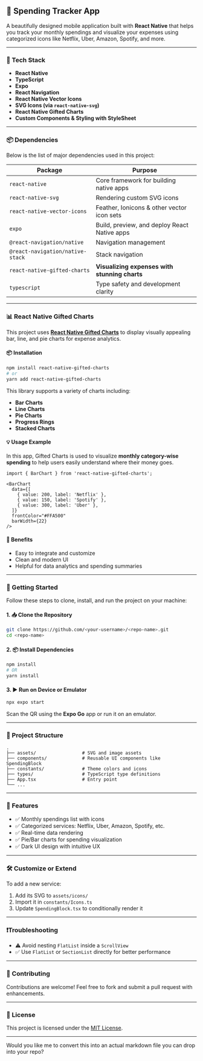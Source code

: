 ## 📱 Spending Tracker App

A beautifully designed mobile application built with **React Native** that helps you track your monthly spendings and visualize your expenses using categorized icons like Netflix, Uber, Amazon, Spotify, and more.

---

### 🧰 Tech Stack

- **React Native**
- **TypeScript**
- **Expo**
- **React Navigation**
- **React Native Vector Icons**
- **SVG Icons (via `react-native-svg`)**
- **React Native Gifted Charts**
- **Custom Components & Styling with StyleSheet**

---

### 📦 Dependencies

Below is the list of major dependencies used in this project:

| Package                                | Purpose                                           |
|----------------------------------------|---------------------------------------------------|
| `react-native`                         | Core framework for building native apps          |
| `react-native-svg`                     | Rendering custom SVG icons                       |
| `react-native-vector-icons`           | Feather, Ionicons & other vector icon sets       |
| `expo`                                 | Build, preview, and deploy React Native apps     |
| `@react-navigation/native`            | Navigation management                            |
| `@react-navigation/native-stack`      | Stack navigation                                 |
| `react-native-gifted-charts`          | **Visualizing expenses with stunning charts**    |
| `typescript`                           | Type safety and development clarity              |

---

### 📊 React Native Gifted Charts

This project uses [**React Native Gifted Charts**](https://github.com/giftedhealthcare/react-native-gifted-charts) to display visually appealing bar, line, and pie charts for expense analytics.

#### 📦 Installation

```bash
npm install react-native-gifted-charts
# or
yarn add react-native-gifted-charts
```

This library supports a variety of charts including:

- **Bar Charts**
- **Line Charts**
- **Pie Charts**
- **Progress Rings**
- **Stacked Charts**

#### 💡 Usage Example

In this app, Gifted Charts is used to visualize **monthly category-wise spending** to help users easily understand where their money goes.

```tsx
import { BarChart } from 'react-native-gifted-charts';

<BarChart
  data={[
    { value: 200, label: 'Netflix' },
    { value: 150, label: 'Spotify' },
    { value: 300, label: 'Uber' },
  ]}
  frontColor="#FFA500"
  barWidth={22}
/>
```

#### 🧠 Benefits

- Easy to integrate and customize
- Clean and modern UI
- Helpful for data analytics and spending summaries

---

### 🚀 Getting Started

Follow these steps to clone, install, and run the project on your machine:

#### 1. 📥 Clone the Repository

```bash
git clone https://github.com/<your-username>/<repo-name>.git
cd <repo-name>
```

#### 2. 📦 Install Dependencies

```bash
npm install
# OR
yarn install
```

#### 3. ▶️ Run on Device or Emulator

```bash
npx expo start
```

Scan the QR using the **Expo Go** app or run it on an emulator.

---

### 📁 Project Structure

```
.
├── assets/                 # SVG and image assets
├── components/             # Reusable UI components like SpendingBlock
├── constants/              # Theme colors and icons
├── types/                  # TypeScript type definitions
├── App.tsx                 # Entry point
└── ...
```

---

### 🎨 Features

- ✅ Monthly spendings list with icons
- ✅ Categorized services: Netflix, Uber, Amazon, Spotify, etc.
- ✅ Real-time data rendering
- ✅ Pie/Bar charts for spending visualization
- ✅ Dark UI design with intuitive UX

---

### 🛠 Customize or Extend

To add a new service:

1. Add its SVG to `assets/icons/`
2. Import it in `constants/Icons.ts`
3. Update `SpendingBlock.tsx` to conditionally render it

---

### ❗Troubleshooting

- ⚠️ Avoid nesting `FlatList` inside a `ScrollView`
- ✅ Use `FlatList` or `SectionList` directly for better performance

---

### 🤝 Contributing

Contributions are welcome! Feel free to fork and submit a pull request with enhancements.

---

### 📜 License

This project is licensed under the [MIT License](LICENSE).

---

Would you like me to convert this into an actual markdown file you can drop into your repo?
